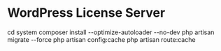 # WordPress License Server

cd system
composer install --optimize-autoloader --no-dev
php artisan migrate --force
php artisan config:cache
php artisan route:cache
